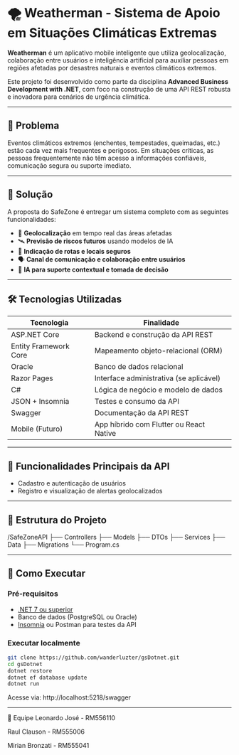 # 🌪️ Weatherman - Sistema de Apoio em Situações Climáticas Extremas

**Weatherman** é um aplicativo mobile inteligente que utiliza geolocalização, colaboração entre usuários e inteligência artificial para auxiliar pessoas em regiões afetadas por desastres naturais e eventos climáticos extremos.

Este projeto foi desenvolvido como parte da disciplina **Advanced Business Development with .NET**, com foco na construção de uma API REST robusta e inovadora para cenários de urgência climática.

---

## 🚨 Problema

Eventos climáticos extremos (enchentes, tempestades, queimadas, etc.) estão cada vez mais frequentes e perigosos. Em situações críticas, as pessoas frequentemente não têm acesso a informações confiáveis, comunicação segura ou suporte imediato.

---

## 🎯 Solução

A proposta do SafeZone é entregar um sistema completo com as seguintes funcionalidades:

- 📍 **Geolocalização** em tempo real das áreas afetadas
- 🛰️ **Previsão de riscos futuros** usando modelos de IA
- 🏥 **Indicação de rotas e locais seguros**
- 🗣️ **Canal de comunicação e colaboração entre usuários**
- 🤖 **IA para suporte contextual e tomada de decisão**

---

## 🛠️ Tecnologias Utilizadas

| Tecnologia            | Finalidade                                |
|-----------------------|-------------------------------------------|
| ASP.NET Core          | Backend e construção da API REST          |
| Entity Framework Core | Mapeamento objeto-relacional (ORM)        |
| Oracle                | Banco de dados relacional                 |
| Razor Pages           | Interface administrativa (se aplicável)   |
| C#                    | Lógica de negócio e modelo de dados       |
| JSON + Insomnia       | Testes e consumo da API                   |
| Swagger               | Documentação da API REST                  |
| Mobile (Futuro)       | App híbrido com Flutter ou React Native   |

---

## 🧩 Funcionalidades Principais da API

- Cadastro e autenticação de usuários
- Registro e visualização de alertas geolocalizados

---

## 📂 Estrutura do Projeto

/SafeZoneAPI
├── Controllers
├── Models
├── DTOs
├── Services
├── Data
├── Migrations
└── Program.cs

---

## 🧪 Como Executar

### Pré-requisitos

- [.NET 7 ou superior](https://dotnet.microsoft.com/download)
- Banco de dados (PostgreSQL ou Oracle)
- [Insomnia](https://insomnia.rest/) ou Postman para testes da API

### Executar localmente

```bash
git clone https://github.com/wanderluzter/gsDotnet.git
cd gsDotnet
dotnet restore
dotnet ef database update
dotnet run
```

Acesse via: http://localhost:5218/swagger

---

👥 Equipe
Leonardo José - RM556110

Raul Clauson - RM555006

Mirian Bronzati - RM555041
